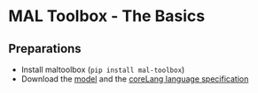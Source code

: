 # MAL Toolbox - The Basics

## Preparations
- Install maltoolbox (`pip install mal-toolbox`)
- Download the [model](https://github.com/mal-lang/mal-toolbox-tutorial/blob/main/res/mal-toolbox/common/simple_example_model.yml) and the [coreLang language specification](https://github.com/mal-lang/mal-toolbox-tutorial/blob/main/res/mal-toolbox/common/org.mal-lang.coreLang-1.0.0.mar)

